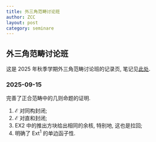 ```yaml
---
title: 外三角范畴讨论班
author: ZCC
layout: post
category: seminare
---
```


## 外三角范畴讨论班

这是 2025 年秋季学期外三角范畴讨论班的记录页, 笔记见[此处](https://zhangchenchengsjtu.github.io/website/assets/PDF/Extri/extri.pdf).

### 2025-09-15

完善了正合范畴中的几则命题的证明.

1. $\mathcal{E}$ 对同构封闭;
2. $\mathcal{E}$ 对直和封闭;
3. EX2 中的推出方块给出相同的余核, 特别地, 这也是拉回;
4. 明确了 $\mathrm{Ext}^1$ 的单边函子性.

